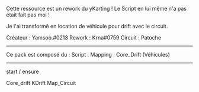 Cette ressource est un rework du yKarting ! 
Le Script en lui même n'a pas était fait pas moi !

Je l'ai transformé en location de véhicule pour drift avec le circuit.


Créateur : Yamsoo.#0213
Rework : Krna#0759
Circuit : Patoche


-------------------------------------------------------

Ce pack est composé du : Script
                       : Mapping
                       : Core_Drift (Véhicules)

--------------

start / ensure

Core_drift
KDrift
Map_Circuit
